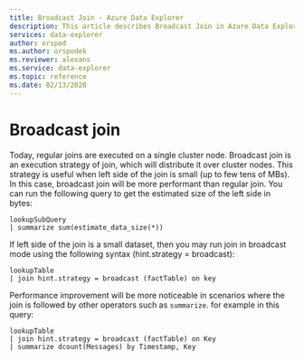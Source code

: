 ```yaml
---
title: Broadcast Join - Azure Data Explorer
description: This article describes Broadcast Join in Azure Data Explorer.
services: data-explorer
author: orspod
ms.author: orspodek
ms.reviewer: alexans
ms.service: data-explorer
ms.topic: reference
ms.date: 02/13/2020
---
```

# Broadcast join

Today, regular joins are executed on a single cluster node.
Broadcast join is an execution strategy of join, which will distribute it over cluster nodes. This strategy is useful when left side of the join is small (up to few tens of MBs). In this case, broadcast join will be more performant than regular join.
You can run the following query to get the estimated size of the left side in bytes:

```kusto
lookupSubQuery
| summarize sum(estimate_data_size(*))
``` 

If left side of the join is a small dataset, then you may run join in broadcast mode using the following syntax (hint.strategy = broadcast):

```kusto
lookupTable 
| join hint.strategy = broadcast (factTable) on key
```

Performance improvement will be more noticeable in scenarios where the join is followed by other operators such as `summarize`. for example in this query:

```kusto
lookupTable 
| join hint.strategy = broadcast (factTable) on Key
| summarize dcount(Messages) by Timestamp, Key
```